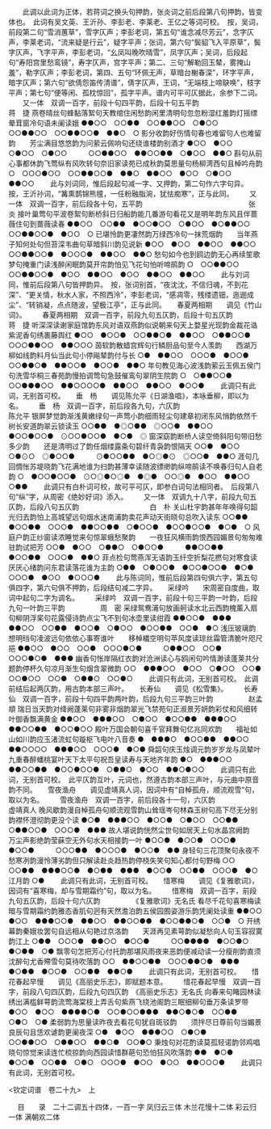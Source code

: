 <!-- { "loadSidebar": true } -->
   　　此调以此词为正体，若蒋词之换头句押韵，张炎词之前后段第八句押韵，皆变体也。　此词有吴文英、王沂孙、李彭老、李莱老、王亿之等词可校。　按，吴词，前段第二句“雪消蕙草”，雪字仄声；李彭老词，第五句“谁念减尽芳云”，念字仄声，李莱老词，“流来疑是行云”，疑字平声；张词，第六句“鬓貂飞入平原草”，鬓字仄声，飞字平声，李彭老词，“幺凤叫晚吹晴雪”，凤字仄声；吴词，后段起句“寿阳宫里愁鸾镜”，寿字仄声，宫字平声；第二、三句“解勒回玉辇，雾掩山羞”，勒字仄声；李彭老词，第四、五句“环佩无声，草暗台榭春深”，环字平声，暗字仄声；第六句“欲倩怨笛传清谱”，倩字仄声，王词，“无端枝上啼鴃唤”，枝字平声；第七句“便等闲、孤枕惊回”，孤字平声。谱内可平可仄据此，余参下二词。 
　　又一体　双调一百字，前段十句四平韵，后段十句五平韵　　　　　　　　　　　蒋　捷
燕卷晴丝句蜂黏落絮句天教绾住闲愁韵闲里清明句忽忽粉湿红羞韵灯摇缥晕茸窗冷句语未阑读娥
●●○○　○○●●　○○●●○○　○●○○　○○●●○○　○○●●○○●　●●○　○
影分收韵好伤情句春也难留句人也难留韵　　芳尘满目悠悠韵为问萦云佩响句还绕谁楼韵别酒才
●○○　●○○　○●○○　○●○○　　　○○●●○○　●●○○●●　○●○○　●●○
斟句从前心事都休韵飞莺纵有风吹转句奈旧家读苑已成秋韵莫思量句杨柳湾西句且棹吟舟韵
○　○○○●○○　○○●●○○●　●●○　●●○○　●○○　○●○○　●●○○
   　　此与刘词同，惟后段起句减一字、又押韵，第二句作六字句异。　按，王沂孙词，“篝熏鹊锦熊氊，一任粉融脂涴，犹怯痴寒”，正与此同。 
　　又一体　双调一百字，前后段各十句，五平韵　　　　　　　　　　　　　　　张　炎
接叶巢莺句平波卷絮句断桥斜日归船韵能几番游句看花又是明年韵东风且伴蔷薇住句到蔷薇读春
●●○○　○○●●　●○○●○○　○●○○　●○●●○○　○○●●○○●　●○○　○
已堪怜韵更凄然韵万绿西冷句一抹荒烟韵　　当年燕子知何处句但苔深韦曲句草暗斜川韵见说新
●○○　●○○　●●○○　●●○○　　　○○●●○○●　●○○○●　●●○○　●●○
愁句如今也到鸥边韵无心再续笙歌梦句掩重门读浅醉闲眠韵莫开帘韵怕见飞花句怕听啼鹃韵
○　○○●●○○　○○●●○○●　●○○　●●○○　●○○　●●○○　●●○○
   　　此与刘词同，惟前后段第八句皆押韵异。　按，张词别首，“夜沈沈，不信归魂，不到花深”、“更关情，秋水人家，不照西泠”，李彭老词，“感凋零，残缕遗钿，迤逦成尘”、“转销凝，点点随波，望极江亭”，正与此同。 
　
春夏两相期　　调见《竹山词》。
　　春夏两相期　双调一百字，前段九句五仄韵，后段十句五仄韵　　　　　　　　蒋　捷
听深深读谢家庭馆韵东风对语双燕韵似说朝来句天上婺星光现韵金裁花诰紫泥香句绣裹藤舆红
●○○　●○○●　○○●●○●　●●○○　○●●○○●　○○○●●○○　●●○○○
茵软韵散蜡宫辉句行鳞厨品句至今人羡韵　　西湖万柳如线韵料月仙当此句小停飚辇韵付与长
○●　●●○○　○○○●　●○○●　　　○○●●○●　●●○○●　●○○●　●●○
年句教见海心波浅韵萦云玉佩五侯门句洗雪华桐三春苑韵慢拍调莺句急鼓催鸾句翠阴生院韵
○　○●●○○●　○○●●●○○　●●○○○○●　●●○○　●●○○　●○○●
   　　此调只有此词，无别首可校。 
　
垂　杨　　调见陈允平《日湖渔唱》，本咏垂柳，即以为名。
　　垂　杨　双调一百字，前后段各九句，六仄韵　　　　　　　　　　　　　　　陈允平
银屏梦觉韵渐浅黄嫩绿句一声莺小韵细雨轻尘句建章初闭东风悄韵依然千树长安道韵翠云锁读玉
○○●●　●◎○●●　◎○○●　●●○○　●○○●○○●　⊙○○●○○●　●○●　◎
窗深窈韵断桥人读空倚斜阳句带旧愁多少韵　　还是清明过了韵任烟缕露条句碧纤青袅韵恨隔天
○○●　●○○　○●⊙○　◎●○○●　　　⊙●○○●●　●○◎●⊙　◎○○●　●●○
涯句几回惆怅苏堤晓韵飞花满地谁为扫韵甚薄幸读随波缥缈韵纵啼鹃读不唤春归句人自老韵
○　●○○●○○●　⊙○◎●○◎●　●◎●　○○◎●　●○○　●●○○　○●●
   　　此调只有白朴词可校，故可平可仄，即参白词句法相同者。　后段第八句“纵”字，从周密《绝妙好词》添入。 
　　又一体　双调九十八字，前段九句五仄韵，后段八句五仄韵　　　　　　　　　　白　朴
关山杜宇韵甚年年唤得句韶光归去韵怕上高城望远句烟水迷南浦韵卖花声动天街晓句总吹入读东
○○●●　●○○●●　○○○●　●●○○●●　○●○○●　●○○●○○●　●○●　○
风庭户韵正纱窗读浓睡觉来句惊翠蛾愁聚韵　　一夜狂风横雨韵恨西园媚景句匆匆难驻韵试把芳
○○●　●○○　○●●○　○●○○●　　　●●○○●●　●○○●●　○○○●　●●○
菲点检句莺燕浑无语韵玉纤空折梨花撚句对寒食读厌厌心绪韵问东君读落花谁为主韵
○●●　○●○○●　●○○●○○●　●○●　○○○●　●○○　●○○○●
   　　此与陈词同，惟前后段第四句俱六字，第五句俱四字，第六句俱不押韵，后段结句减二字异。 
　
采绿吟　　宋周密自度曲，取词中起句二字为调名。
　　采绿吟　双调一百字，前段十句三平韵一叶韵，后段九句一叶韵三平韵　　　　　周　密
采绿鸳鸯浦句放画舸读水北云西韵槐薰入扇句柳阴浮桨句花露侵诗韵点尘飞不到句冰壶里读绀霞
●●○○●　●●●　●●○○　○○●●　●○○●　○●○○　●○○●●　○○●　●○
浅压玻璃韵想明珰句凌波远句依依心事寄谁叶　　移棹檥空明句苹风度读琼丝霜管清脆叶咫尺挹
●●○○　●○○　○○●　○○○●○●　　　○●●○○　○○●　○○○●○●　●●●
幽香句怅岸隔红衣韵对沧洲读心与鸥闲句吟情渺读蓬莱共分题韵停杯久句凉月渐生句烟含翠微韵
○○　●●●○○　●○○　○●○○　○○●　○○●○○　○○●　○●●○　○○●○
   　　此调只有此词，无别首可校。　此调前结后起两仄韵，用古韵本部三声叶。 
　
长寿仙　　调见《松雪集》。
　　长寿仙　双调一百字，前段十句四平韵两叶韵，后段九句三平韵三叶韵　　　　　赵孟頫
瑞日当天韵对绛阙蓬莱句非雾非烟韵翠光飞禁苑句正淑景芳妍韵彩仗和风细转叶御香飘满黄金
●●○○　●●●○○　○●○○　●○○●●　●●●○○　●●○○●●　●○○●○○
殿叶万国会朝句喜千官拜舞句亿兆同欢韵　　福祉如山如川韵应玉渚流虹句璇枢飞电叶八音奏
●　●●●○　●○○●●　●●○○　　　●●○○○○　●●●○○　○○○●　●○●
舜韶句庆玉烛调元韵岁岁龙与凤辇叶九重春醉蟠桃宴叶天下太平句祝吾皇读寿与天地齐年韵
●○　●●●○○　●●○○●●　●○○●○○●　○●●○　●○○　●●○●○○
   　　此调只有此词，无别首可校。　此平仄韵互叶，元词也，然遵古韵本部三声叶，与元曲中原音韵不同。 
　
雪夜渔舟　　调见虚靖真人词，因词中有“自棹孤舟，顺流观雪”句，取以为名。
　　雪夜渔舟　双调一百字，前后段各十一句，六仄韵　　　　　　　　　　　　虚靖真人
晚风歇韵漫自棹孤舟句顺流观雪韵山耸瑶岑句林森玉树句高下尽无分别韵襟怀澄彻韵更没个读
●○●　●●●○○　●○○●　○●○○　○○●●　○●●○○●　○○○●　●●●
故人堪说韵恍然尘世句如居天上句水晶宫阙韵　　万尘声影绝韵莹蔝空无外句水天相接韵一叶
●○○●　●○○●　○○○●　●○○●　　　○○○●●　●○○○●　●○○●　●●
身轻句三花顶聚句永夜不愁寒冽韵漫怜薄劣韵但只解读赴炎趋热韵停桡失笑句知心都付句野梅
○○　○○●●　●●●○○●　●○●●　●●●　●○○●　○○●●　○○○●　●○
江月韵
○●
   　　此调只有此词，无别首可校。 
　
惜寒梅　　调见《复雅歌词》，因词有“喜寒梅，却与雪期霜约”句，取以为名。
　　惜寒梅　双调一百字，前段九句五仄韵，后段十句六仄韵　　　　　《复雅歌词》无名氏
看尽千花句喜寒梅读暗与雪期霜约韵雅态香肌句迥有天然澹泊韵五侯园囿姿游乐韵凭阑处读重
●●○○　●○○　●●●○○●　●●○○　●●○○●●　●○○●●○●　○○●　○
开绣幕韵秦娥妆罢句自远相从句艳过京洛韵　　天涯再见素萼韵似凝愁向人句玉容寂寞韵江上
○●●　○○○●　●●○○　●○○●　　　○○●●●●　●○○●○　●○●●　○●
飘零句怎把芳心付托韵那堪风雨夜来恶韵便减动读一分瘦削韵直须沈醉句尤香殢雪句莫待吹落韵
○○　●●○○●●　○○○●●○●　●●●　●○●●　●○○●　○○●●　●●○●
   　　此调只有此词，无别首可校。 
　
惜花春起早慢　　调见《高丽史乐志》，即赋题本意。
　　惜花春起早慢　双调一百字，前段八句四仄韵，后段九句四仄韵　《高丽史乐志》无名氏
向春来句睹园林读绣出满槛鲜萼韵流莺海棠枝上弄舌句紫燕飞绕池阁韵三眠细柳句垂万条读罗带
●○○　●○○　●●●●○●　○○●○○●●●　●●○●○●　○○●●　○●○　○●
柔弱韵为思量读昨夜去看花句犹自斑驳韵　　须拌尽日尊前句当媚景良辰句且恁欢谑韵更阑夜深
○●　●○○　●●●○○　○●○●　　　○○●●○○　○●●○○　●●○●　○○●○
秉烛句对花酌读莫孤轻诺韵邻鸡唱晓句惊觉来读连忙梳掠韵向西园读惜群葩句恐怕狂风吹落韵
●●　●○●　●○○●　○○●●　○●○　○○○●　●○○　●○○　●●○○○●
   　　此调只有此词，无别首可校。 










<钦定词谱　卷二十九>　上



　
目　　录　二十二调五十四体，一百一字
凤归云三体
木兰花慢十二体
彩云归一体
满朝欢二体
